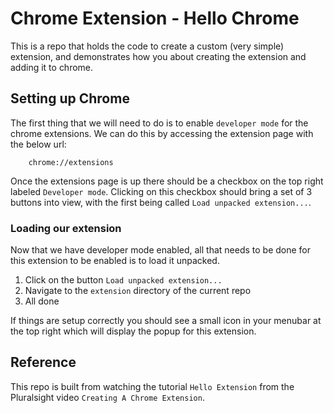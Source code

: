 Chrome Extension - Hello Chrome
=======================================

This is a repo that holds the code to create a custom (very simple) extension, and demonstrates
how you about creating the extension and adding it to chrome.  

## Setting up Chrome

The first thing that we will need to do is to enable `developer mode` for the chrome
extensions.  We can do this by accessing the extension page with the below url:   

        chrome://extensions

Once the extensions page is up there should be a checkbox on the top right labeled
`Developer mode`.  Clicking on this checkbox should bring a set of 3 buttons into 
view, with the first being called `Load unpacked extension...`.   

### Loading our extension

Now that we have developer mode enabled, all that needs to be done for this extension
to be enabled is to load it unpacked.   

1. Click on the button `Load unpacked extension...`
2. Navigate to the `extension` directory of the current repo
3. All done

If things are setup correctly you should see a small icon in your menubar at the
top right which will display the popup for this extension.    

## Reference

This repo is built from watching the tutorial `Hello Extension` from the Pluralsight
video `Creating A Chrome Extension`.   
